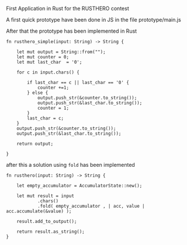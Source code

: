 First Application in Rust for the RUSTHERO contest

A first quick prototype have been done in JS in the file prototype/main.js

After that the prototype has been implemented in Rust

```
fn rusthero_simple(input: String) -> String {

    let mut output = String::from("");
    let mut counter = 0;
    let mut last_char  = '0';

    for c in input.chars() { 

        if last_char == c || last_char == '0' {
            counter +=1;
        } else {
            output.push_str(&counter.to_string());
            output.push_str(&last_char.to_string()); 
            counter = 1;              
        }
        last_char = c;
    }
    output.push_str(&counter.to_string());
    output.push_str(&last_char.to_string());  

    return output;

}
```

after this a solution using  `fold` has been implemented

```
fn rusthero(input: String) -> String {

    let empty_accumulator = AccumulatorState::new();

    let mut result = input
            .chars()
            .fold( empty_accumulator , | acc, value | acc.accumulate(&value) );

    result.add_to_output();

    return result.as_string();
}
```